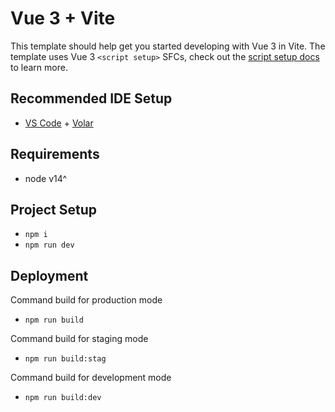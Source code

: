 # Vue 3 + Vite

This template should help get you started developing with Vue 3 in Vite. The template uses Vue 3 `<script setup>` SFCs, check out the [script setup docs](https://v3.vuejs.org/api/sfc-script-setup.html#sfc-script-setup) to learn more.

## Recommended IDE Setup

- [VS Code](https://code.visualstudio.com/) + [Volar](https://marketplace.visualstudio.com/items?itemName=Vue.volar)

## Requirements

- node v14^

## Project Setup

- `npm i`
- `npm run dev`

## Deployment

Command build for production mode

- `npm run build`

Command build for staging mode

- `npm run build:stag`

Command build for development mode

- `npm run build:dev`
